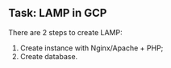 ## Task: LAMP in GCP

There are 2 steps to create LAMP:

1. Create instance with Nginx/Apache + PHP;
2. Create database.

